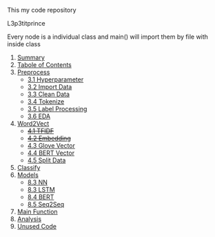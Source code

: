 This my code repository

L3p3titprince

Every node is a individual class and main() will import them by file with inside class




<ol>
    <li><a href="#1.Summary">Summary</a></li>
    <li><a href="#2.Tabole of Contents">Tabole of Contents</a></li>
    <li><a href="#3.Preprocess">Preprocess</a>
    <ul>
        <li><a href="#3.1 Hyperparameter">3.1 Hyperparameter</a></li>
        <li><a href="#3.2 Import Data">3.2 Import Data</a></li>
        <li><a href="#3.3 Clean Data">3.3 Clean Data</a></li> 
        <li><a href="#3.4 Tokenize">3.4 Tokenize</a></li> 
        <li><a href="#3.5 Label Processing">3.5 Label Processing</a></li>  
        <li><a href="#3.6 EDA">3.6 EDA</a></li>  
    </ul>
    </li>
    <li><a href="#4.Word2Vect">Word2Vect</a>
    <ul>
        <li><del><a href="#TFIDF">4.1 TFIDF</a></del></li>
        <li><del><a href="#Embedding">4.2 Embedding</a></del></li>
        <li><a href="#Glove Vector">4.3 Glove Vector</a></li>
        <li><a href="#BERT Vector">4.4 BERT Vector</a></li> 
        <li><a href="#Split Data">4.5 Split Data</a></li> 
    </ul>
    </li>
    <li><a href="#5.Classify">Classify</a></li>
    <li><a href="#6.Models">Models</a>
    <ul>
        <li><a href="#8.1 NN">8.3 NN</a></li>
        <li><a href="#8.3 LSTM">8.3 LSTM</a></li>
        <li><a href="#8.4 BERT">8.4 BERT</a></li>
        <li><a href="#8.5 Seq2Seq">8.5 Seq2Seq</a></li>
    </ul>
    </li>
    <li><a href="#7.Main Function">Main Function</a></li>
    <li><a href="#8.Analysis">Analysis</a></li>
    <li><a href="#10.Test Code">Unused Code</a></li>
</ol>



